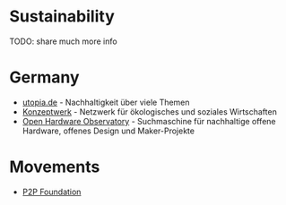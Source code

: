 # Sustainability

TODO: share much more info

# Germany

* [utopia.de](https://utopia.de/) - Nachhaltigkeit über viele Themen
* [Konzeptwerk](https://konzeptwerk-neue-oekonomie.org/ueber-uns/) - Netzwerk für ökologisches und soziales Wirtschaften
* [Open Hardware Observatory](https://de.oho.wiki/wiki/Home) - Suchmaschine für nachhaltige offene Hardware, offenes Design und Maker-Projekte

# Movements

* [P2P Foundation](https://p2pfoundation.net/)
